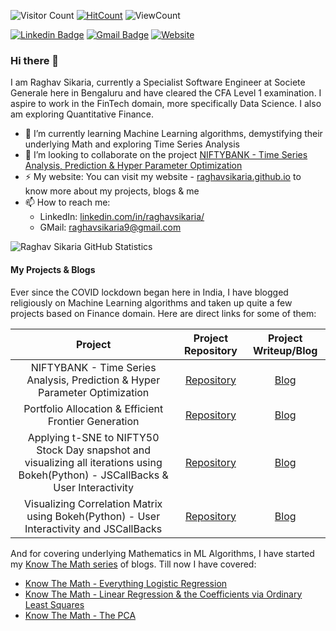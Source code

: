 <!--
**raghavsikaria/raghavsikaria** is a ✨ _special_ ✨ repository because its `README.md` (this file) appears on your GitHub profile.

Here are some ideas to get you started:

- 🔭 I’m currently working on ...
- 🌱 I’m currently learning ...
- 👯 I’m looking to collaborate on ...
- 🤔 I’m looking for help with ...
- 💬 Ask me about ...
- 📫 How to reach me: ...
- 😄 Pronouns: ...
- ⚡ Fun fact: ...
-->

![Visitor Count](https://profile-counter.glitch.me/raghavsikaria/count.svg)
[![HitCount](http://hits.dwyl.com/raghavsikaria/raghavsikaria.svg)](http://hits.dwyl.com/raghavsikaria/raghavsikaria)
![ViewCount](https://views.whatilearened.today/views/github/raghavsikaria/raghavsikaria.svg)

[![Linkedin Badge](https://img.shields.io/badge/-raghavsikaria-blue?style=flat-square&logo=Linkedin&logoColor=white&link=https://www.linkedin.com/in/raghavsikaria/)](https://www.linkedin.com/in/raghavsikaria/)
[![Gmail Badge](https://img.shields.io/badge/-raghavsikaria9@gmail.com-c14438?style=flat-square&logo=Gmail&logoColor=white&link=mailto:raghavsikaria9@gmail.com)](mailto:raghavsikaria9@gmail.com)
[![Website](https://img.shields.io/badge/-my_website-c14438?style=flat-square&link=https://raghavsikaria.github.io/)](https://raghavsikaria.github.io/)

### Hi there 👋

I am Raghav Sikaria, currently a Specialist Software Engineer at Societe Generale here in Bengaluru and have cleared the CFA Level 1 examination. I aspire to work in the FinTech domain, more specifically Data Science. I also am exploring Quantitative Finance.

- 🌱 I’m currently learning Machine Learning algorithms, demystifying their underlying Math and exploring Time Series Analysis
- 👯 I’m looking to collaborate on the project [NIFTYBANK - Time Series Analysis, Prediction & Hyper Parameter Optimization](https://github.com/raghavsikaria/Project-Rajasuyya)
- ⚡ My website: You can visit my website - [raghavsikaria.github.io](raghavsikaria.github.io) to know more about my projects, blogs & me
- 📫 How to reach me:
  - LinkedIn: [linkedin.com/in/raghavsikaria/](linkedin.com/in/raghavsikaria/)
  - GMail: raghavsikaria9@gmail.com

![Raghav Sikaria GitHub Statistics](https://github-readme-stats.vercel.app/api?username=raghavsikaria&show_icons=true&theme=dracula)

#### My Projects & Blogs

Ever since the COVID lockdown began here in India, I have blogged religiously on Machine Learning algorithms and taken up quite a few projects based on Finance domain. Here are direct links for some of them:

| Project | Project Repository | Project Writeup/Blog |
| :---:         |     :---:      | :---: |
| NIFTYBANK - Time Series Analysis, Prediction & Hyper Parameter Optimization | [Repository](https://github.com/raghavsikaria/Project-Rajasuyya) | [Blog](https://raghavsikaria.github.io/posts/2020-06-20-time-series-analysis-and-prediction) |
| Portfolio Allocation & Efficient Frontier Generation | [Repository](https://github.com/raghavsikaria/Portfolio-Optimization-and-Efficient-Frontier) | [Blog](https://raghavsikaria.github.io/posts/2020-05-31-portfolio-allocation-and-efficient-frontier-generation) |
| Applying t-SNE to NIFTY50 Stock Day snapshot and visualizing all iterations using Bokeh(Python) - JSCallBacks & User Interactivity | [Repository](https://github.com/raghavsikaria/t-SNE-Visualization-on-NIFTY50) | [Blog](https://raghavsikaria.github.io/posts/2020-04-06-applying-t-sne-to-nifty50-stock-day-snapshot) |
| Visualizing Correlation Matrix using Bokeh(Python) - User Interactivity and JSCallBacks | [Repository](https://github.com/raghavsikaria/Bokeh_CorrelationMatrix) | [Blog](https://raghavsikaria.github.io/posts/2020-03-27-visualizing-correlation-matrix-using-bokeh) |

And for covering underlying Mathematics in ML Algorithms, I have started my [Know The Math series](https://raghavsikaria.github.io/tag/know_the_math) of blogs. Till now I have covered:

- [Know The Math - Everything Logistic Regression](https://raghavsikaria.github.io/posts/2020-07-01-ktm-logistic-regression)
- [Know The Math - Linear Regression & the Coefficients via Ordinary Least Squares](https://raghavsikaria.github.io/posts/2020-06-25-ktm-linear-regression)
- [Know The Math - The PCA](https://raghavsikaria.github.io/posts/2020-07-16-ktm-pca)